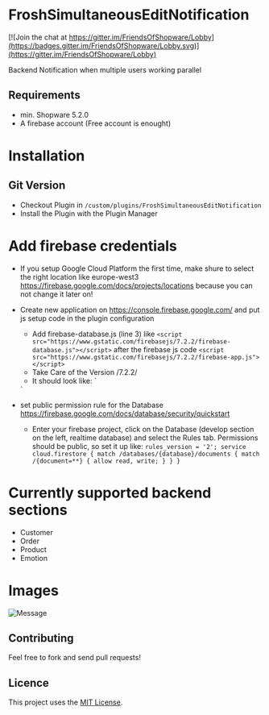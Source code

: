 # FroshSimultaneousEditNotification

[![Join the chat at https://gitter.im/FriendsOfShopware/Lobby](https://badges.gitter.im/FriendsOfShopware/Lobby.svg)](https://gitter.im/FriendsOfShopware/Lobby)

Backend Notification when multiple users working parallel


## Requirements

- min. Shopware 5.2.0
- A firebase account (Free account is enought)

# Installation

## Git Version

* Checkout Plugin in `/custom/plugins/FroshSimultaneousEditNotification`
* Install the Plugin with the Plugin Manager

# Add firebase credentials

* If you setup Google Cloud Platform the first time, make shure to select the right location like europe-west3 https://firebase.google.com/docs/projects/locations because you can not change it later on!
* Create new application on https://console.firebase.google.com/ and put js setup code in the plugin configuration
    * Add firebase-database.js (line 3) like `<script src="https://www.gstatic.com/firebasejs/7.2.2/firebase-database.js"></script>` after the firebase js code `<script src="https://www.gstatic.com/firebasejs/7.2.2/firebase-app.js"></script>`
    * Take Care of the Version /7.2.2/
    * It should look like: `<!-- The core Firebase JS SDK is always required and must be listed first -->
    <script src="https://www.gstatic.com/firebasejs/7.2.2/firebase-app.js"></script>
    <script src="https://www.gstatic.com/firebasejs/7.2.2/firebase-database.js"></script>`

* set public permission rule for the Database https://firebase.google.com/docs/database/security/quickstart
  * Enter your firebase project, click on the Database (develop section on the left, realtime database) and select the Rules tab.
  Permissions should be public, so set it up like: `rules_version = '2';
    service cloud.firestore {
    match /databases/{database}/documents {
    match /{document=**} {
            allow read, write;
            }
        }
    }`

# Currently supported backend sections

* Customer
* Order
* Product
* Emotion

# Images
![Message](http://i.imgur.com/AYBnn9Q.png)


## Contributing

Feel free to fork and send pull requests!


## Licence

This project uses the [MIT License](LICENCE.md).
